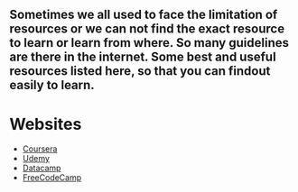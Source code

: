 Sometimes we all used to face the limitation of resources or we can not find the exact resource to learn or learn from where. So many guidelines are there in the internet. Some best and useful resources listed here, so that you can findout easily to learn.
--
# Websites
- <a href="https://www.coursera.org">Coursera</a>
- <a href="https://www.udemy.com">Udemy</a>
- <a href="https://www.datacamp.com">Datacamp</a>
- <a href="https://www.freecodecamp.org">FreeCodeCamp</a>
